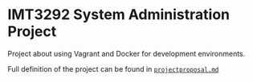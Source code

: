 IMT3292 System Administration Project
==============

Project about using Vagrant and Docker for development environments.

Full definition of the project can be found in [`projectproposal.md`](https://github.com/kerko/sysadm-project/blob/master/projectproposal.md)
